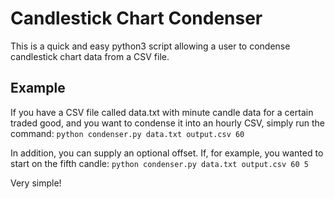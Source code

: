 # Candlestick Chart Condenser
This is a quick and easy python3 script allowing a user to condense candlestick chart data from a CSV file.

## Example
If you have a CSV file called data.txt with minute candle data for a certain traded good, and you want to condense it into an hourly CSV, simply run the command:
`python condenser.py data.txt output.csv 60`

In addition, you can supply an optional offset. If, for example, you wanted to start on the fifth candle:
`python condenser.py data.txt output.csv 60 5`

Very simple!
